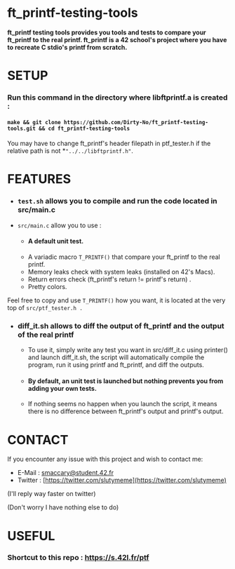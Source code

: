 
# ft_printf-testing-tools
**ft_printf testing tools provides you tools and tests to compare your ft_printf to the real printf.
ft_printf is a 42 school's project where you have to recreate C stdio's printf from scratch.**

 # SETUP
### Run this command in the directory where libftprintf.a is created :

   #### `make && git clone https://github.com/Dirty-No/ft_printf-testing-tools.git && cd ft_printf-testing-tools`

You may have to change ft_printf's header filepath in ptf_tester.h if the relative path is not *`"../../libftprintf.h"`.
# FEATURES
 - ### `test.sh` allows you to compile and run the code located in src/main.c
- `src/main.c` allow you to use :
	
	- #### A default unit test.
	-  A variadic macro `T_PRINTF()` that compare your ft_printf to the real printf.
	- Memory leaks check with system leaks (installed on 42's Macs).
	- Return errors check (ft_printf's return != printf's return) .
	- Pretty colors.

Feel free to copy and use `T_PRINTF()` how you want, it is located at the very top of `src/ptf_tester.h .`

- ### diff_it.sh allows to diff the output of ft_printf and the output of the real printf
	- To use it, simply write any test you want in src/diff_it.c using printer() and launch diff_it.sh, the script will automatically compile the program, run it using printf and ft_printf, and diff the outputs.
	-  #### By default, an unit test is launched but nothing prevents you from adding your own tests.

	-  If nothing seems no happen when you launch the script, it means there is no difference between ft_printf's output and printf's output.

# CONTACT
If you encounter any issue with this project and wish to contact me:

 - E-Mail : smaccary@student.42.fr
 - Twitter : [https://twitter.com/slutymeme](https://twitter.com/slutymeme)
 
 (I'll reply way faster on twitter)
 
 (Don't worry I have nothing else to do)

# USEFUL

### Shortcut to this repo : https://s.42l.fr/ptf
